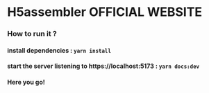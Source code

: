 # H5assembler OFFICIAL WEBSITE

### How to run it ?

#### install dependencies : `yarn install`
#### start the server listening to https://localhost:5173 : `yarn docs:dev`
#### Here you go!
